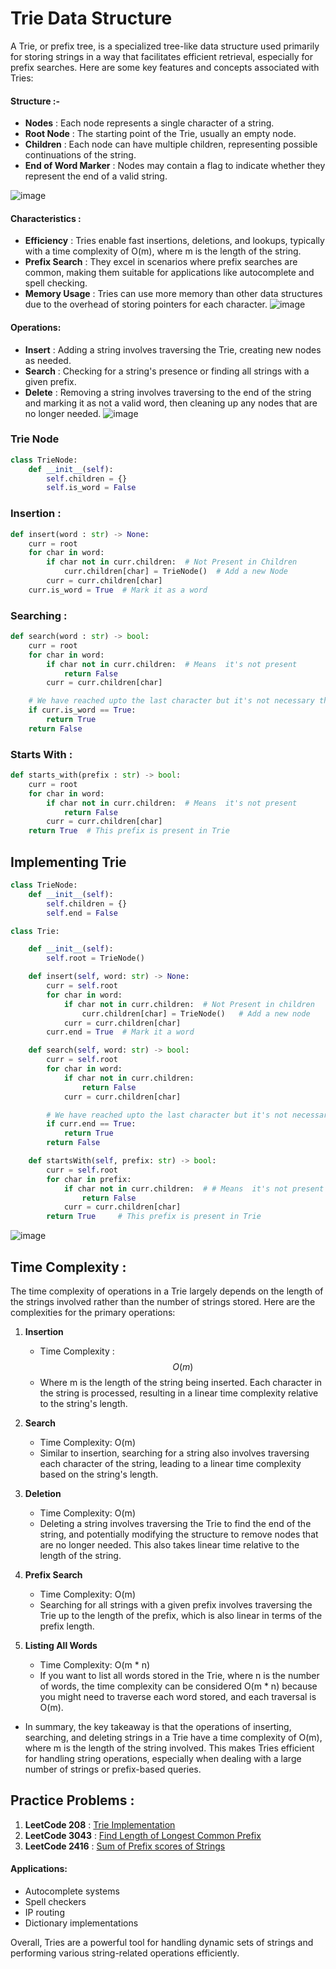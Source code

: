 # Trie Data Structure

A Trie, or prefix tree, is a specialized tree-like data structure used primarily for storing strings in a way that facilitates efficient retrieval, especially for prefix searches. Here are some key features and concepts associated with Tries:

#### Structure :-
- **Nodes** : Each node represents a single character of a string.
- **Root Node** : The starting point of the Trie, usually an empty node.
- **Children** : Each node can have multiple children, representing possible continuations of the string.
- **End of Word Marker** : Nodes may contain a flag to indicate whether they represent the end of a valid string.

![image](https://datastructures.maximal.io/img/tries/trie-1.svg)
#### Characteristics :
- **Efficiency** : Tries enable fast insertions, deletions, and lookups, typically with a time complexity of O(m), where m is the length of the string.
- **Prefix Search** : They excel in scenarios where prefix searches are common, making them suitable for applications like autocomplete and spell checking.
- **Memory Usage** : Tries can use more memory than other data structures due to the overhead of storing pointers for each character.
![image](https://miro.medium.com/v2/resize:fit:1396/1*e3549k5A9oCLn-vZTxsFEA.gif)
#### Operations:
- **Insert** : Adding a string involves traversing the Trie, creating new nodes as needed.
- **Search** : Checking for a string's presence or finding all strings with a given prefix.
- **Delete** : Removing a string involves traversing to the end of the string and marking it as not a valid word, then cleaning up any nodes that are no longer needed.
![image](https://miro.medium.com/v2/resize:fit:720/format:webp/1*aJxRGNYe52CE_bVRt0E1Eg.gif)



### Trie Node
```python
class TrieNode:
    def __init__(self):
        self.children = {}
        self.is_word = False
```

### Insertion :
```python
def insert(word : str) -> None:
    curr = root
    for char in word:
        if char not in curr.children:  # Not Present in Children
            curr.children[char] = TrieNode()  # Add a new Node
        curr = curr.children[char]
    curr.is_word = True  # Mark it as a word
```

### Searching :
```python
def search(word : str) -> bool:
    curr = root
    for char in word:
        if char not in curr.children:  # Means  it's not present
            return False
        curr = curr.children[char]

    # We have reached upto the last character but it's not necessary that it's a word --> It can also be a part of another word
    if curr.is_word == True:  
        return True
    return False
```
### Starts With :
```python
def starts_with(prefix : str) -> bool:
    curr = root
    for char in word:
        if char not in curr.children:  # Means  it's not present
            return False
        curr = curr.children[char]
    return True  # This prefix is present in Trie
```
## Implementing Trie
```python
class TrieNode:
    def __init__(self):
        self.children = {}
        self.end = False

class Trie:

    def __init__(self):
        self.root = TrieNode()

    def insert(self, word: str) -> None:
        curr = self.root
        for char in word:
            if char not in curr.children:  # Not Present in children
                curr.children[char] = TrieNode()   # Add a new node
            curr = curr.children[char]
        curr.end = True  # Mark it a word

    def search(self, word: str) -> bool:
        curr = self.root
        for char in word:
            if char not in curr.children:
                return False
            curr = curr.children[char]

        # We have reached upto the last character but it's not necessary that it's a word --> It can also be a part of another word
        if curr.end == True:
            return True
        return False

    def startsWith(self, prefix: str) -> bool:
        curr = self.root
        for char in prefix:
            if char not in curr.children:  # # Means  it's not present
                return False
            curr = curr.children[char]
        return True     # This prefix is present in Trie
```

![image](https://hackernoon.com/hn-images/1*X1t7eWTWF0u8IcDkvDrxdA.gif)

## Time Complexity :
The time complexity of operations in a Trie largely depends on the length of the strings involved rather than the number of strings stored. Here are the complexities for the primary operations:

1. **Insertion**
   - Time Complexity : $$O(m)$$
   - Where m is the length of the string being inserted. Each character in the string is processed, resulting in a linear time complexity relative to the string's length.

3. **Search**
    - Time Complexity: O(m)
    - Similar to insertion, searching for a string also involves traversing each character of the string, leading to a linear time complexity based on the string's length.

4. **Deletion**
    - Time Complexity: O(m)
    - Deleting a string involves traversing the Trie to find the end of the string, and potentially modifying the structure to remove nodes that are no longer needed. This also takes linear time relative to the length of the string.

5. **Prefix Search**
   - Time Complexity: O(m)
   - Searching for all strings with a given prefix involves traversing the Trie up to the length of the prefix, which is also linear in terms of the prefix length.

6. **Listing All Words**
   - Time Complexity: O(m * n)
   - If you want to list all words stored in the Trie, where n is the number of words, the time complexity can be considered O(m * n) because you might need to traverse each word stored, and each traversal is O(m).

- In summary, the key takeaway is that the operations of inserting, searching, and deleting strings in a Trie have a time complexity of O(m), where m is the length of the string involved. This makes Tries efficient for handling string operations, especially when dealing with a large number of strings or prefix-based queries.

## Practice Problems :
1. **LeetCode 208** : [Trie Implementation](https://leetcode.com/problems/implement-trie-prefix-tree/)
2. **LeetCode 3043** : [Find Length of Longest Common Prefix](https://leetcode.com/problems/find-the-length-of-the-longest-common-prefix/)
3. **LeetCode 2416** :  [Sum of Prefix scores of Strings](https://leetcode.com/problems/sum-of-prefix-scores-of-strings)

#### Applications:
- Autocomplete systems
- Spell checkers
- IP routing
- Dictionary implementations

Overall, Tries are a powerful tool for handling dynamic sets of strings and performing various string-related operations efficiently.
